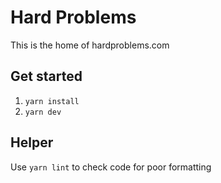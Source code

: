 # Hard Problems
This is the home of hardproblems.com

## Get started
1. `yarn install`
2. `yarn dev`

## Helper
Use `yarn lint` to check code for poor formatting
